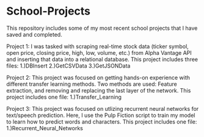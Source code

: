 # School-Projects
This repository includes some of my most recent school projects that I have saved and completed.

Project 1: I was tasked with scraping real-time stock data (ticker symbol, open price, closing price, high, low, volume, etc.) from Alpha Vantage API and inserting that data into a relational database. This project includes three files: 
    1.)DBInsert
    2.)GetCSVData
    3.)GetJSONData
    
Project 2: This project was focused on getting hands-on experience with different transfer learning methods. Two methods are used: Feature extraction, and removing and replacing the last layer of the network. This project includes one file: 
    1.)Transfer_Learning
    
Project 3: This project was focused on utlizing recurrent neural networks for text/speech prediction. Here, I use the Pulp Fiction script to train my model to learn how to predict words and characters. This project includes one file: 
    1.)Recurrent_Neural_Networks
    
 

